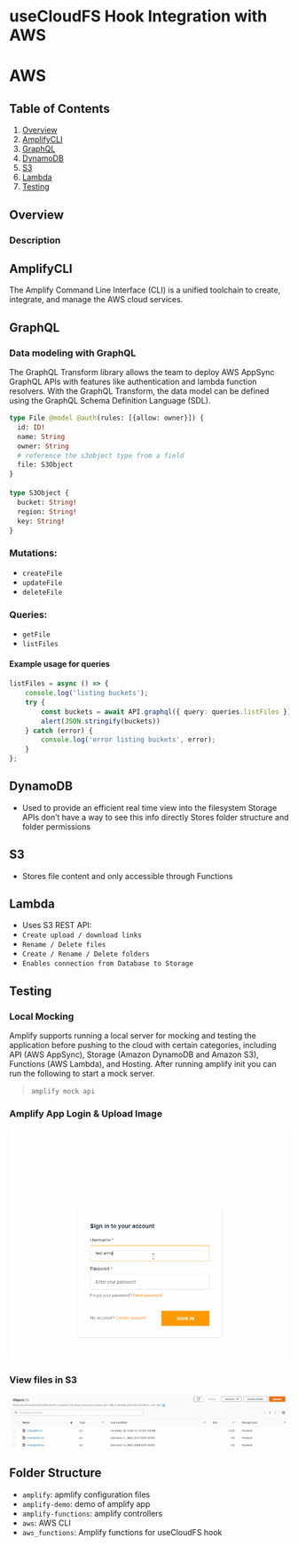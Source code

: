 useCloudFS Hook Integration with AWS
===

# AWS

## Table of Contents
1. [Overview](#Overview)
1. [AmplifyCLI](#AmplifyCLI)
1. [GraphQL](#GraphQL)
1. [DynamoDB](#DynamoDB)
1. [S3](#S3)
1. [Lambda](#Lambda)
1. [Testing](#Testing)

## Overview
### Description

## AmplifyCLI
The Amplify Command Line Interface (CLI) is a unified toolchain to create, integrate, and manage the AWS cloud services.

## GraphQL
### Data modeling with GraphQL
The GraphQL Transform library allows the team to deploy AWS AppSync GraphQL APIs with features like authentication and lambda function resolvers. With the GraphQL Transform, the data model can be defined using the GraphQL Schema Definition Language (SDL). 

```graphql
type File @model @auth(rules: [{allow: owner}]) {
  id: ID!
  name: String
  owner: String
  # reference the s3object type from a field
  file: S3Object
}

type S3Object {
  bucket: String!
  region: String!
  key: String!
}
```
### Mutations: 
- `createFile`
- `updateFile`
- `deleteFile`

### Queries:
- `getFile`
- `listFiles`
#### Example usage for queries
```typescript
listFiles = async () => {
    console.log('listing buckets');
    try {
        const buckets = await API.graphql({ query: queries.listFiles });
        alert(JSON.stringify(buckets))
    } catch (error) {
        console.log('error listing buckets', error);
    }
};
```

## DynamoDB
- Used to provide an efficient real time view into the filesystem
Storage APIs don’t have a way to see this info directly
Stores folder structure and folder permissions

## S3
- Stores file content and only accessible through Functions

## Lambda
- Uses S3 REST API:
- `Create upload / download links`
- `Rename / Delete files`
- `Create / Rename / Delete folders`
- `Enables connection from Database to Storage`

## Testing
### Local Mocking
Amplify supports running a local server for mocking and testing the application before pushing to the cloud with certain categories, including API (AWS AppSync), Storage (Amazon DynamoDB and Amazon S3), Functions (AWS Lambda), and Hosting. After running amplify init you can run the following to start a mock server.
> `amplify mock api`

### Amplify App Login & Upload Image
<img src="amplify-demo/login.gif" width="600">

### View files in S3
<img src="amplify-demo/s3.png" width="600">

## Folder Structure
- `amplify`: apmlify configuration files
- `amplify-demo`: demo of amplify app
- `amplify-functions`: amplify controllers
- `aws`: AWS CLI
- `aws_functions`: Amplify functions for useCloudFS hook



